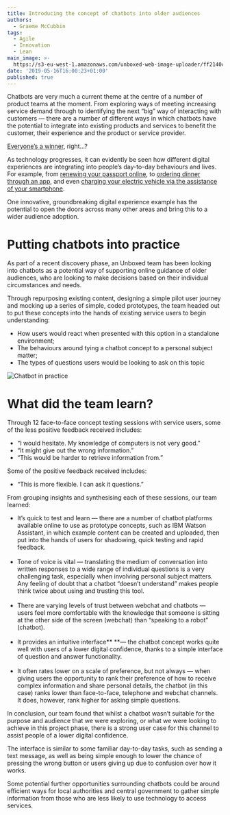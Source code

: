 ```yaml
---
title: Introducing the concept of chatbots into older audiences
authors:
  - Graeme McCubbin
tags:
  - Agile
  - Innovation
  - Lean
main_image: >-
  https://s3-eu-west-1.amazonaws.com/unboxed-web-image-uploader/ff2140ce8f57a83255a17daf70659d2e.png
date: '2019-05-16T16:00:23+01:00'
published: true
---
```

Chatbots are very much a current theme at the centre of a number of product teams at the moment. From exploring ways of meeting increasing service demand through to identifying the next “big” way of interacting with customers — there are a number of different ways in which chatbots have the potential to integrate into existing products and services to benefit the customer, their experience and the product or service provider.<br/>

[Everyone’s a winner](https://www.youtube.com/watch?v=xubCItLvNhE), right…?<br/>

As technology progresses, it can evidently be seen how different digital experiences are integrating into people’s day-to-day behaviours and lives. For example, from [renewing your passport online](https://www.gov.uk/renew-adult-passport/renew), to [ordering dinner through an app](https://deliveroo.co.uk/), and even [charging your electric vehicle via the assistance of your smartphone](https://char.gy/).<br/>

One innovative, groundbreaking digital experience example has the potential to open the doors across many other areas and bring this to a wider audience adoption.<br/>

# Putting chatbots into practice

As part of a recent discovery phase, an Unboxed team has been looking into chatbots as a potential way of supporting online guidance of older audiences, who are looking to make decisions based on their individual circumstances and needs.<br/>

Through repurposing existing content, designing a simple pilot user journey and mocking up a series of simple, coded prototypes, the team headed out to put these concepts into the hands of existing service users to begin understanding:<br/>

* How users would react when presented with this option in a standalone environment;
* The behaviours around tying a chatbot concept to a personal subject matter;
* The types of questions users would be looking to ask on this topic

![Chatbot in practice](https://s3-eu-west-1.amazonaws.com/unboxed-web-image-uploader/52e4cc077e7709f16b58099b1e35a234.png)

# What did the team learn?

Through 12 face-to-face concept testing sessions with service users, some of the less positive feedback received includes:<br/>

* “I would hesitate. My knowledge of computers is not very good.”
* “It might give out the wrong information.”
* “This would be harder to retrieve information from.”

Some of the positive feedback received includes:<br/>

* “This is more flexible. I can ask it questions.”

From grouping insights and synthesising each of these sessions, our team learned:<br/>

* It’s quick to test and learn — there are a number of chatbot platforms available online to use as prototype concepts, such as IBM Watson Assistant, in which example content can be created and uploaded, then put into the hands of users for shadowing, quick testing and rapid feedback.<br/>
  <br/>
* Tone of voice is vital — translating the medium of conversation into written responses to a wide range of individual questions is a very challenging task, especially when involving personal subject matters. Any feeling of doubt that a chatbot “doesn’t understand” makes people think twice about using and trusting this tool.<br/>
  <br/>
* There are varying levels of trust between webchat and chatbots — users feel more comfortable with the knowledge that someone is sitting at the other side of the screen (webchat) than “speaking to a robot” (chatbot).<br/>
  <br/>
* It provides an intuitive interface** **— the chatbot concept works quite well with users of a lower digital confidence, thanks to a simple interface of question and answer functionality.<br/>
  <br/>
* It often rates lower on a scale of preference, but not always — when giving users the opportunity to rank their preference of how to receive complex information and share personal details, the chatbot (in this case) ranks lower than face-to-face, telephone and webchat channels. It does, however, rank higher for asking simple questions.<br/>

In conclusion, our team found that whilst a chatbot wasn’t suitable for the purpose and audience that we were exploring, or what we were looking to achieve in this project phase, there is a strong user case for this channel to assist people of a lower digital confidence.<br/>

The interface is similar to some familiar day-to-day tasks, such as sending a text message, as well as being simple enough to lower the chance of pressing the wrong button or users giving up due to confusion over how it works.<br/>

Some potential further opportunities surrounding chatbots could be around efficient ways for local authorities and central government to gather simple information from those who are less likely to use technology to access services.
